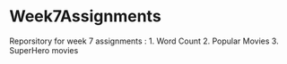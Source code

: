 # Week7Assignments
Reporsitory for week 7 assignments : 1. Word Count 2. Popular Movies 3. SuperHero movies
